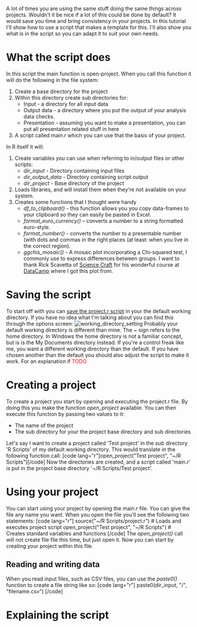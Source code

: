 A lot of times you are using the same stuff doing the same things across projects. Wouldn't it be nice if a lot of this could be done by default? It would save you time and bring consistency in your projects. In this tutorial I'll show how to use a script that makes a template for this. I'll also show you what is in the script so you can adapt it to suit your own needs.

# What the script does

In this script the main function is open-project. When you call this function it will do the following in the file system:

1.  Create a base directory for the project
2.  Within this directory create sub directories for:
    *   Input - a directory for all input data
    *   Output data - a directory where you put the output of your analysis data checks.
    *   Presentation - assuming you want to make a presentation, you can put all presentation related stuff in here
3.  A script called main.r which you can use that the basis of your project.

In R itself it will:

1.  Create variables you can use when referring to in/output files or other scripts:
    *   _dir_input_ - Directory containing input files
    *   _dir_output_data_ - Directory containing script output
    *   _dir_project_ - Base directory of the project
2.  Loads libraries, and will install them when they're not available on your system.
3.  Creates some functions that I thought were handy
    *   _df_to_clipboard()_ - this function allows you you copy data-frames to your clipboard so they can easily be pasted in Excel.
    *   _format_euro_currency()_ – converts a number to a string formatted euro-style.
    *   _format_number()_ - converts the number to a presentable number (with dots and commas in the right places (at least: when you live in the correct region).
    *   _ggchis_mosaic()_ - A mosaic plot incorporating a Chi-squared test, I commonly use to express differences between groups. I want to thank Rick Scavetta of [Science Craft](http://www.science-craft.com/) for his wonderful course at [DataCamp](https://www.datacamp.com/courses/data-visualization-with-ggplot2-2) where I got this plot from.

# Saving the script

To start off with you can [save the project.r script](https://github.com/mark-me/The-R-Pages/blob/master/project.r) in your the default working directory. If you have no idea what I'm talking about you can find this through the options screen: ![working_directory_setting](https://markzwart.files.wordpress.com/2017/05/working_directory_setting.png) Probably your default working directory is different than mine. The ~ sign refers to the home directory. In Windows the home directory is not a familiar concept, but is is the My Documents directory instead. If you're a control freak like me, you want a different working directory than the default. If you have chosen another than the default you should also adjust the script to make it work. For an explanation if <span style="color:#ff0000;">TODO</span>

# Creating a project

To create a project you start by opening and executing the project.r file. By doing this you make the function _open_project_ available. You can then execute this function by passing two values to it:

*   The name of the project
*   The sub directory for your the project base directory and sub directories

Let's say I want to create a project called 'Test project' in the sub directory 'R Scripts' of my default working directory. This would translate in the following function call: [code lang="r"]open_project("Test project", "~/R Scripts")[/code] Now the directories are created, and a script called 'main.r' is put in the project base directory '~/R Scripts/Test project'.

# Using your project

You can start using your project by opening the main.r file. You can give the file any name you want. When you open the file you'll see the following two statements: [code lang="r"] source("~/R Scripts/project.r") # Loads and executes project script open_project("Test project", "~/R Scripts") # Creates standard variables and functions [/code] The _open_project()_ call will not create file file this time, but just open it. Now you can start by creating your project within this file.

## Reading and writing data

When you read input files, such as CSV files, you can use the _paste0()_ function to create a file string like so: [code lang="r"] paste0(dir_input, "/", "filename.csv") [/code]

# Explaining the script
